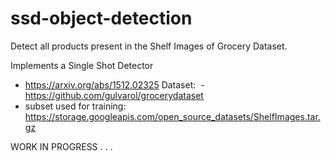 # ssd-object-detection
Detect all products present in the Shelf Images of Grocery Dataset.
 
Implements a Single Shot Detector
 - https://arxiv.org/abs/1512.02325
Dataset:
​ - https://github.com/gulvarol/grocerydataset
 - subset used for training: https://storage.googleapis.com/open_source_datasets/ShelfImages.tar.gz


WORK IN PROGRESS . . .